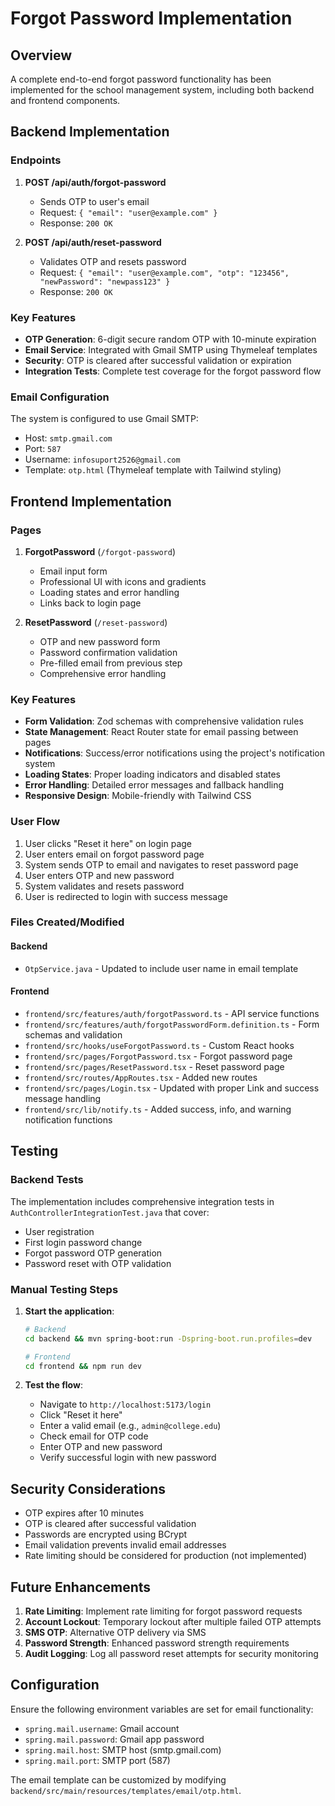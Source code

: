 # Forgot Password Implementation

## Overview

A complete end-to-end forgot password functionality has been implemented for the school management system, including both backend and frontend components.

## Backend Implementation

### Endpoints

1. **POST /api/auth/forgot-password**
   - Sends OTP to user's email
   - Request: `{ "email": "user@example.com" }`
   - Response: `200 OK`

2. **POST /api/auth/reset-password**
   - Validates OTP and resets password
   - Request: `{ "email": "user@example.com", "otp": "123456", "newPassword": "newpass123" }`
   - Response: `200 OK`

### Key Features

- **OTP Generation**: 6-digit secure random OTP with 10-minute expiration
- **Email Service**: Integrated with Gmail SMTP using Thymeleaf templates
- **Security**: OTP is cleared after successful validation or expiration
- **Integration Tests**: Complete test coverage for the forgot password flow

### Email Configuration

The system is configured to use Gmail SMTP:
- Host: `smtp.gmail.com`
- Port: `587`
- Username: `infosuport2526@gmail.com`
- Template: `otp.html` (Thymeleaf template with Tailwind styling)

## Frontend Implementation

### Pages

1. **ForgotPassword** (`/forgot-password`)
   - Email input form
   - Professional UI with icons and gradients
   - Loading states and error handling
   - Links back to login page

2. **ResetPassword** (`/reset-password`)
   - OTP and new password form
   - Password confirmation validation
   - Pre-filled email from previous step
   - Comprehensive error handling

### Key Features

- **Form Validation**: Zod schemas with comprehensive validation rules
- **State Management**: React Router state for email passing between pages
- **Notifications**: Success/error notifications using the project's notification system
- **Loading States**: Proper loading indicators and disabled states
- **Error Handling**: Detailed error messages and fallback handling
- **Responsive Design**: Mobile-friendly with Tailwind CSS

### User Flow

1. User clicks "Reset it here" on login page
2. User enters email on forgot password page
3. System sends OTP to email and navigates to reset password page
4. User enters OTP and new password
5. System validates and resets password
6. User is redirected to login with success message

### Files Created/Modified

#### Backend
- `OtpService.java` - Updated to include user name in email template

#### Frontend
- `frontend/src/features/auth/forgotPassword.ts` - API service functions
- `frontend/src/features/auth/forgotPasswordForm.definition.ts` - Form schemas and validation
- `frontend/src/hooks/useForgotPassword.ts` - Custom React hooks
- `frontend/src/pages/ForgotPassword.tsx` - Forgot password page
- `frontend/src/pages/ResetPassword.tsx` - Reset password page
- `frontend/src/routes/AppRoutes.tsx` - Added new routes
- `frontend/src/pages/Login.tsx` - Updated with proper Link and success message handling
- `frontend/src/lib/notify.ts` - Added success, info, and warning notification functions

## Testing

### Backend Tests
The implementation includes comprehensive integration tests in `AuthControllerIntegrationTest.java` that cover:
- User registration
- First login password change
- Forgot password OTP generation
- Password reset with OTP validation

### Manual Testing Steps

1. **Start the application**:
   ```bash
   # Backend
   cd backend && mvn spring-boot:run -Dspring-boot.run.profiles=dev
   
   # Frontend
   cd frontend && npm run dev
   ```

2. **Test the flow**:
   - Navigate to `http://localhost:5173/login`
   - Click "Reset it here"
   - Enter a valid email (e.g., `admin@college.edu`)
   - Check email for OTP code
   - Enter OTP and new password
   - Verify successful login with new password

## Security Considerations

- OTP expires after 10 minutes
- OTP is cleared after successful validation
- Passwords are encrypted using BCrypt
- Email validation prevents invalid email addresses
- Rate limiting should be considered for production (not implemented)

## Future Enhancements

1. **Rate Limiting**: Implement rate limiting for forgot password requests
2. **Account Lockout**: Temporary lockout after multiple failed OTP attempts
3. **SMS OTP**: Alternative OTP delivery via SMS
4. **Password Strength**: Enhanced password strength requirements
5. **Audit Logging**: Log all password reset attempts for security monitoring

## Configuration

Ensure the following environment variables are set for email functionality:
- `spring.mail.username`: Gmail account
- `spring.mail.password`: Gmail app password
- `spring.mail.host`: SMTP host (smtp.gmail.com)
- `spring.mail.port`: SMTP port (587)

The email template can be customized by modifying `backend/src/main/resources/templates/email/otp.html`.

